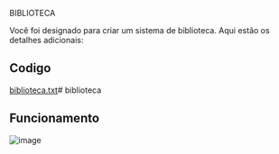 BIBLIOTECA

Você foi designado para criar um sistema de biblioteca. Aqui estão os detalhes adicionais:

 ## Codigo
[biblioteca.txt](https://github.com/fpvill/biblioteca/files/13481406/biblioteca.txt)# biblioteca


## Funcionamento

![image](https://github.com/fpvill/biblioteca/assets/144077908/9892dd04-c74f-41c0-945b-eb9c4c3f877e)
